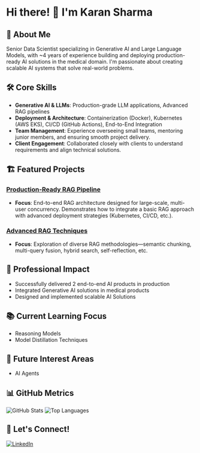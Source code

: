 # Hi there! 👋 I'm Karan Sharma

## 🤖 About Me
Senior Data Scientist specializing in Generative AI and Large Language Models, with ~4 years of experience building and deploying production-ready AI solutions in the medical domain. I'm passionate about creating scalable AI systems that solve real-world problems.

## 🛠️ Core Skills
- **Generative AI & LLMs**: Production-grade LLM applications, Advanced RAG pipelines
- **Deployment & Architecture**: Containerization (Docker), Kubernetes (AWS EKS), CI/CD (GitHub Actions), End-to-End Integration
- **Team Management**: Experience overseeing small teams, mentoring junior members, and ensuring smooth project delivery.
- **Client Engagement**: Collaborated closely with clients to understand requirements and align technical solutions.

## 🏗️ Featured Projects
### [Production-Ready RAG Pipeline](https://github.com/KaranSharma18/Production-ready-RAG-pipeline-with-Deployment)
- **Focus**: End-to-end RAG architecture designed for large-scale, multi-user concurrency. Demonstrates how to integrate a basic RAG approach with advanced deployment strategies (Kubernetes, CI/CD, etc.).

### [Advanced RAG Techniques](https://github.com/KaranSharma18/Depth_and_Breadth_of_rag_techniques)
- **Focus**: Exploration of diverse RAG methodologies—semantic chunking, multi-query fusion, hybrid search, self-reflection, etc.

## 🚀 Professional Impact
- Successfully delivered 2 end-to-end AI products in production
- Integrated Generative AI solutions in medical products
- Designed and implemented scalable AI Solutions

## 📚 Current Learning Focus
- Reasoning Models
- Model Distillation Techniques

## 🔭 Future Interest Areas
- AI Agents

## 📊 GitHub Metrics
![GitHub Stats](https://github-readme-stats.vercel.app/api?username=KaranSharma18&show_icons=true&theme=radical)
![Top Languages](https://github-readme-stats.vercel.app/api/top-langs/?username=KaranSharma18&layout=compact&theme=radical)

## 🤝 Let's Connect!
[![LinkedIn](https://img.shields.io/badge/LinkedIn-0077B5?style=for-the-badge&logo=linkedin&logoColor=white)](https://www.linkedin.com/in/karansharma18/)
